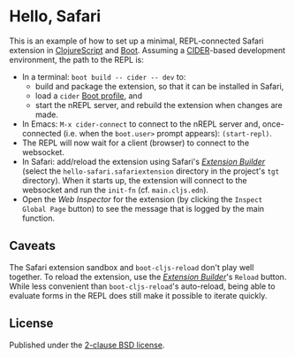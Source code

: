 # Hello, Safari

This is an example of how to set up a minimal, REPL-connected Safari extension
in [ClojureScript][cljs] and [Boot][boot].  Assuming a [CIDER][cider]-based
development environment, the path to the REPL is:

* In a terminal: `boot build -- cider -- dev` to:
    * build and package the extension, so that it can be installed in Safari,
    * load a `cider` [Boot profile][profile], and
    * start the nREPL server, and rebuild the extension when changes are made.
* In Emacs: `M-x cider-connect` to connect to the nREPL server and,
  once-connected (i.e. when the `boot.user>` prompt appears):
  `(start-repl)`.
* The REPL will now wait for a client (browser) to connect to the
  websocket.
* In Safari: add/reload the extension using Safari's
  [_Extension Builder_][extb] (select the `hello-safari.safariextension`
  directory in the project's `tgt` directory).  When it starts up, the
  extension will connect to the websocket and run the `init-fn`
  (cf. `main.cljs.edn`).
* Open the _Web Inspector_ for the extension (by clicking the `Inspect Global
Page` button) to see the message that is logged by the main function.

## Caveats

The Safari extension sandbox and `boot-cljs-reload` don't play well together.
To reload the extension, use the [_Extension Builder_][extb]'s `Reload` button.
While less convenient than `boot-cljs-reload`'s auto-reload, being able to
evaluate forms in the REPL does still make it possible to iterate quickly.

## License

Published under the [2-clause BSD license][license].

[boot]:    https://github.com/boot-clj/boot
[cljs]:    https://github.com/clojure/clojurescript
[cider]:   https://github.com/clojure-emacs/cider
[profile]: https://github.com/boot-clj/boot/wiki/Cider-REPL#a-better-way
[extb]:    https://developer.apple.com/library/content/documentation/Tools/Conceptual/SafariExtensionGuide/UsingExtensionBuilder/UsingExtensionBuilder.html
[license]: https://opensource.org/licenses/BSD-2-Clause
